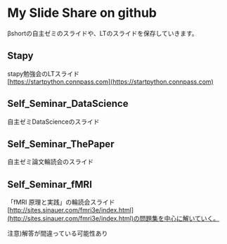 # My Slide Share on github
βshortの自主ゼミのスライドや、LTのスライドを保存していきます。  

## Stapy
stapy勉強会のLTスライド  
[https://startpython.connpass.com](https://startpython.connpass.com)  


## Self_Seminar_DataScience
自主ゼミDataScienceのスライド  

## Self_Seminar_ThePaper
自主ゼミ論文輪読会のスライド  

## Self_Seminar_fMRI
「fMRI 原理と実践」の輪読会スライド  
[http://sites.sinauer.com/fmri3e/index.html](http://sites.sinauer.com/fmri3e/index.html)の問題集を中心に解いていく。  

注意)解答が間違っている可能性あり  
